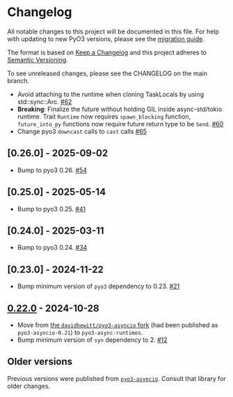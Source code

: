 # Changelog

All notable changes to this project will be documented in this file. For help with updating to new
PyO3 versions, please see the [migration guide](https://pyo3.rs/latest/migration.html).

The format is based on [Keep a Changelog](https://keepachangelog.com/en/1.0.0/)
and this project adheres to [Semantic Versioning](https://semver.org/spec/v2.0.0.html).

To see unreleased changes, please see the CHANGELOG on the main branch.

<!-- towncrier release notes start -->

- Avoid attaching to the runtime when cloning TaskLocals by using std::sync::Arc. [#62](https://github.com/PyO3/pyo3-async-runtimes/pull/62)
- **Breaking**: Finalize the future without holding GIL inside async-std/tokio runtime.
  Trait `Runtime` now requires `spawn_blocking` function,
  `future_into_py` functions now require future return type to be `Send`.
  [#60](https://github.com/PyO3/pyo3-async-runtimes/pull/60)
- Change pyo3 `downcast` calls to `cast` calls [#65](https://github.com/PyO3/pyo3-async-runtimes/pull/65)

## [0.26.0] - 2025-09-02

- Bump to pyo3 0.26.  [#54](https://github.com/PyO3/pyo3-async-runtimes/pull/54)

## [0.25.0] - 2025-05-14

- Bump to pyo3 0.25. [#41](https://github.com/PyO3/pyo3-async-runtimes/pull/41)

## [0.24.0] - 2025-03-11

- Bump to pyo3 0.24. [#34](https://github.com/PyO3/pyo3-async-runtimes/pull/34)

## [0.23.0] - 2024-11-22

- Bump minimum version of `pyo3` dependency to 0.23. [#21](https://github.com/PyO3/pyo3-async-runtimes/pull/21)

## [0.22.0] - 2024-10-28

- Move from [the `davidhewitt/pyo3-asyncio` fork](https://github.com/davidhewitt/pyo3-asyncio) (had been published as `pyo3-asyncio-0.21`) to `pyo3-async-runtimes`.
- Bump minimum version of `syn` dependency to 2. [#12](https://github.com/PyO3/pyo3-async-runtimes/pull/12)

## Older versions

Previous versions were published from [`pyo3-asyncio`](https://github.com/awestlake87/pyo3-asyncio). Consult that library for older changes.

[Unreleased]: https://github.com/PyO3/pyo3-async-runtimes/compare/v0.22.0...HEAD
[0.22.0]: https://github.com/PyO3/pyo3-async-runtimes/tree/0.22.0
